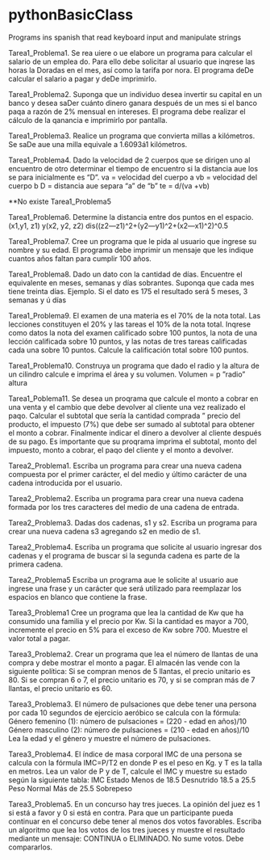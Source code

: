# pythonBasicClass
Programs ins spanish that read keyboard input and manipulate strings

Tarea1_Problema1. Se rea uiere o ue elabore un programa para calcular el salario de un emplea do. Para ello debe solicitar al usuario que inqrese las horas la Doradas en el mes, así como la tarifa por nora. El programa deDe calcular el salario a pagar y deDe imprimirlo.

Tarea1_Problema2. Suponga que un individuo desea invertir su capital en un banco y desea saDer cuánto dinero ganara después de un mes si el banco paqa a razón de 2% mensual en intereses. El programa debe realizar el cálculo de la qanancia e imprimirlo por pantalla.

Tarea1_Problema3. Realice un programa que convierta millas a kilómetros. Se saDe aue una milla equivale a 1.6093á1 kilómetros.

Tarea1_Problema4. Dado la velocidad de 2 cuerpos que se dirigen uno al encuentro de otro determinar el tiempo de encuentro si la distancia aue los se para inicialmente es “D”.
va = velocidad del cuerpo a vb = velocidad del cuerpo b
D = distancia aue separa “a” de “b”
te = d/(va +vb)

**No existe Tarea1_Problema5

Tarea1_Problema6. Determine la distancia entre dos puntos en el espacio. (x1,y1, z1) y(x2, y2, z2)
dis((z2—z1)^2+(y2—y1)^2+(x2—x1)^2)^0.5

Tarea1_Problema7. Cree un programa que le pida al usuario que ingrese su nombre y su edad. El programa debe imprimir un mensaje que les indique cuantos años faltan para cumplir 100 años.

Tarea1_Problema8. Dado un dato con la cantidad de días. Encuentre el equivalente en meses, semanas y días 
sobrantes. Suponqa que cada mes tiene treinta días.
Ejemplo. Si el dato es 175 el resultado será 5 meses, 3 semanas y ú días

Tarea1_Problema9. El examen de una materia es el 70% de la nota total. Las lecciones constituyen el 20% y las 
tareas el 10% de la nota total. Inqrese como datos la nota del examen calificado sobre 100 puntos, 
la nota de una lección calificada sobre 10 puntos, y las notas de tres tareas calificadas cada una 
sobre 10 puntos. Calcule la calificación total sobre 100 puntos.

Tarea1_Problema10. Construya un programa que dado el radio y la altura de un cilindro calcule e imprima el área y 
su volumen.
Volumen = p ”radio” altura

Tarea1_Poblema11. Se desea un proqrama que calcule el monto a cobrar en una venta y el cambio que debe devolver 
al cliente una vez realizado el paqo. Calcular el subtotal que sería la cantidad comprada ” precio 
del producto, el impuesto (7%) que debe ser sumado al subtotal para obtener el monto a cobrar. 
Finalmente indicar el dinero a devolver al cliente después de su pago. Es importante que su 
proqrama imprima el subtotal, monto del impuesto, monto a cobrar, el paqo del cliente y el monto a 
devolver.




Tarea2_Problema1. Escriba un programa para crear una nueva cadena compuesta por el primer carácter,
el del medio y último carácter de una cadena introducida por el usuario.

Tarea2_Problema2. Escriba un programa para crear una nueva cadena formada por los tres caracteres
del medio de una cadena de entrada.

Tarea2_Problema3. Dadas dos cadenas, s1 y s2. Escriba un programa para crear una nueva cadena s3 agregando s2 en 
medio de s1.

Tarea2_Problema4. Escriba un programa que solicite al usuario ingresar dos cadenas y el programa de buscar si la 
segunda cadena es parte de la primera cadena.

Tarea2_Problema5 Escriba un programa aue le solicite a! usuario aue ingrese una frase y un carácter que será 
utilizado para reemplazar los espacios en blanco que contiene la frase.




Tarea3_Problema1 Cree un programa que lea la cantidad de Kw que ha consumido una familia y el precio por Kw.
Si la cantidad es mayor a 700, incremente el precio en 5% para el exceso de Kw sobre 700.
Muestre el valor total a pagar.

Tarea3_Problema2. Crear un programa que lea el número de llantas de una compra y debe mostrar el monto a
pagar. El almacén las vende con la siguiente política: Si se compran menos de 5 llantas, el
precio unitario es 80. Si se compran 6 o 7, el precio unitario es 70, y si se compran más de 7
llantas, el precio unitario es 60.

Tarea3_Problema3. El número de pulsaciones que debe tener una persona por cada 10 segundos de ejercicio
aeróbico se calcula con la fórmula:
Género femenino (1): número de pulsaciones = (220 - edad en años)/10
Género masculino (2): número de pulsaciones = (210 - edad en años)/10
 Lea la edad y el género y muestre el número de pulsaciones.

Tarea3_Problema4. El índice de masa corporal IMC de una persona se calcula con la fórmula IMC=P/T2 en donde
P es el peso en Kg. y T es la talla en metros.
Lea un valor de P y de T, calcule el IMC y muestre su estado según la siguiente tabla:
IMC Estado
Menos de 18.5 Desnutrido
18.5 a 25.5 Peso Normal
Más de 25.5 Sobrepeso

Tarea3_Problema5. En un concurso hay tres jueces. La opinión del juez es 1 si está a favor y 0 si está en contra.
Para que un participante pueda continuar en el concurso debe tener al menos dos votos
favorables. Escriba un algoritmo que lea los votos de los tres jueces y muestre el resultado
mediante un mensaje: CONTINUA o ELIMINADO. No sume votos. Debe compararlos.
